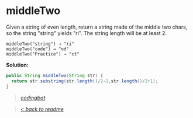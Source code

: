 # middleTwo

Given a string of even length, return a string made of the middle two chars, so the string "string" yields "ri". The string length will be at least 2.

```
middleTwo("string") → "ri"
middleTwo("code") → "od"
middleTwo("Practice") → "ct"
```

**Solution:**

```java
public String middleTwo(String str) {
  return str.substring(str.length()/2-1,str.length()/2+1);
}
```

> _[codingbat](http://codingbat.com/prob/p137729)_

> [< _back to readme_](/README.md)